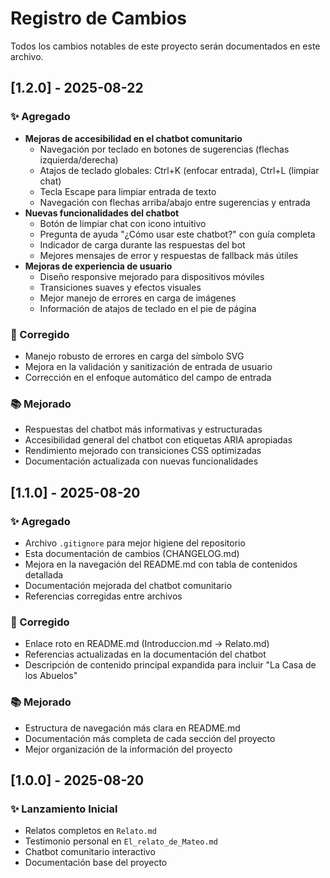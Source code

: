 # Registro de Cambios

Todos los cambios notables de este proyecto serán documentados en este archivo.

## [1.2.0] - 2025-08-22

### ✨ Agregado
- **Mejoras de accesibilidad en el chatbot comunitario**
  - Navegación por teclado en botones de sugerencias (flechas izquierda/derecha)
  - Atajos de teclado globales: Ctrl+K (enfocar entrada), Ctrl+L (limpiar chat)
  - Tecla Escape para limpiar entrada de texto
  - Navegación con flechas arriba/abajo entre sugerencias y entrada
- **Nuevas funcionalidades del chatbot**
  - Botón de limpiar chat con icono intuitivo
  - Pregunta de ayuda "¿Cómo usar este chatbot?" con guía completa
  - Indicador de carga durante las respuestas del bot
  - Mejores mensajes de error y respuestas de fallback más útiles
- **Mejoras de experiencia de usuario**
  - Diseño responsive mejorado para dispositivos móviles
  - Transiciones suaves y efectos visuales
  - Mejor manejo de errores en carga de imágenes
  - Información de atajos de teclado en el pie de página

### 🔧 Corregido
- Manejo robusto de errores en carga del símbolo SVG
- Mejora en la validación y sanitización de entrada de usuario
- Corrección en el enfoque automático del campo de entrada

### 📚 Mejorado
- Respuestas del chatbot más informativas y estructuradas
- Accesibilidad general del chatbot con etiquetas ARIA apropiadas
- Rendimiento mejorado con transiciones CSS optimizadas
- Documentación actualizada con nuevas funcionalidades

## [1.1.0] - 2025-08-20

### ✨ Agregado
- Archivo `.gitignore` para mejor higiene del repositorio
- Esta documentación de cambios (CHANGELOG.md)
- Mejora en la navegación del README.md con tabla de contenidos detallada
- Documentación mejorada del chatbot comunitario
- Referencias corregidas entre archivos

### 🔧 Corregido
- Enlace roto en README.md (Introduccion.md → Relato.md)
- Referencias actualizadas en la documentación del chatbot
- Descripción de contenido principal expandida para incluir "La Casa de los Abuelos"

### 📚 Mejorado
- Estructura de navegación más clara en README.md
- Documentación más completa de cada sección del proyecto
- Mejor organización de la información del proyecto

## [1.0.0] - 2025-08-20

### ✨ Lanzamiento Inicial
- Relatos completos en `Relato.md`
- Testimonio personal en `El_relato_de_Mateo.md`
- Chatbot comunitario interactivo
- Documentación base del proyecto